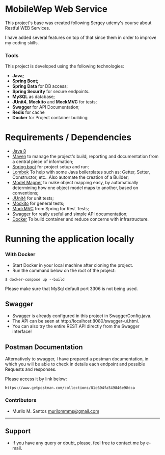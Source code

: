 # MobileWep Web Service
This project's base was created following Sergey udemy's course about Restful WEB Services.

I have added several features on top of that since them in order to improve my coding skills.

### Tools

This project is developed using the following technologies:
- **Java;**
- **Spring Boot;**
- **Spring Data** for DB access;
- **Spring Security** for secure endpoints.
- **MySQL** as database;
- **JUnit4**, **Mockito** and **MockMVC** for tests;
- **Swagger** for API Documentation;
- **Redis** for cache
- **Docker** for Project container building

# Requirements / Dependencies
- [Java 8](https://www.java.com/pt_BR/download/)
- [Maven](https://maven.apache.org/) to manage the project's build, reporting and documentation from a central piece of information;
- [Spring boot](https://spring.io/projects/spring-boot) for project setup and run;
- [Lombok](https://projectlombok.org/) To help with some Java boilerplates such as: Getter, Setter, Constructor, etc.. Also automate the creation of a Builder;
- [Model Mapper](http://modelmapper.org/) to make object mapping easy, by automatically determining how one object model maps to another, based on conventions;
- [JUnit4](https://junit.org/junit4/) for unit tests;
- [Mockito](https://site.mockito.org/) for general tests;
- [MockMVC](https://spring.io/guides/gs/testing-web/) from Spring for Rest Tests;
- [Swagger](https://swagger.io/) for really useful and simple API documentation;
- [Docker](https://www.docker.com/) To build container and reduce concerns with infrastructure.

# Running the application locally


 ### With Docker
 - Start Docker in your local machine after cloning the project.
 - Run the command below on the root of the project:
  ```
$ docker-compose up --build
  ```
  Please make sure that MySql default port 3306 is not being used.

## Swagger
- Swagger is already configured in this project in SwaggerConfig.java.
- The API can be seen at http://localhost:8080/swagger-ui.html.
- You can also try the entire REST API directly from the Swagger interface!

## Postman Documentation

Alternatively to swagger, I have prepared a postman documentation, in which you will be able to check in details each endpoint and possible Requests and responses.

Please access it by link below:

```
https://www.getpostman.com/collections/81c694fa549846e98dca
```

### Contributors

- Murilo M. Santos <murilommms@gmail.com>

---


## Support

* If you have any query or doubt, please, feel free to contact me by e-mail.




